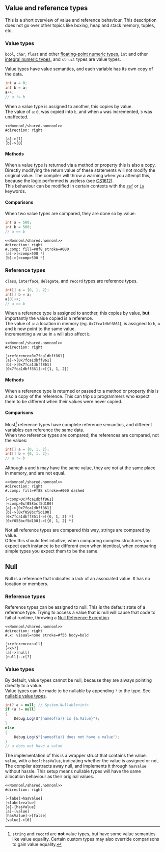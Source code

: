 ## Value and reference types

This is a short overview of value and reference behaviour. This description does not go over other topics like boxing, heap and stack memory, tuples, etc.

### Value types
`bool`, `char`, `float` and other [floating-point numeric types](https://docs.microsoft.com/en-us/dotnet/csharp/language-reference/builtin-types/floating-point-numeric-types), `int` and other [integral numeric types](https://docs.microsoft.com/en-us/dotnet/csharp/language-reference/builtin-types/integral-numeric-types), and `struct` types are value types.

Value types have value semantics, and each variable has its own copy of the data.  

```csharp
int a = 0;
int b = a;
a++;
// a != b
```  
When a value type is assigned to another, this copies by value.  
The value of `a`: `0`, was copied into `b`, and when `a` was incremented, `b` was unaffected.  

```nomnoml
<<Nomnoml/shared.nomnoml>>
#direction: right

[a]->[1]
[b]->[0]
```

#### Methods
When a value type is returned via a method or property this is also a copy.  
Directly modifying the return value of these statements will not modify the original value. The compiler will throw a warning when you attempt this, because the logic performed is useless (see [CS1612](Common%20Errors/Compiler%20Errors/CS1612.md)).  
This behaviour can be modified in certain contexts with the [`ref`](https://docs.microsoft.com/en-us/dotnet/csharp/language-reference/keywords/ref) or [`in`](https://docs.microsoft.com/en-us/dotnet/csharp/language-reference/keywords/in-parameter-modifier) keywords.

#### Comparisons
When two value types are compared, they are done so by value:  

```csharp
int a = 500;
int b = 500;
// a == b
```  

```nomnoml
<<Nomnoml/shared.nomnoml>>
#direction: right
#.comp: fill=#8f8 stroke=#000
[a]->[<comp>500 ᵃ]
[b]->[<comp>500 ᵇ]
```

### Reference types
`class`, `interface`, `delegate`, and `record` types are reference types.  

```csharp
int[] a = {0, 1, 2};
int[] b = a;
a[0]++;
// a == b
```  

When a reference type is assigned to another, this copies by value, **but** importantly the value copied is a reference.  
The value of `a`: a location in memory (eg. `0x7fca1dbff861`), is assigned to `b`, `a` and `b` now point to the same value.  
Incrementing a value in `a` will also affect `b`.

```nomnoml
<<Nomnoml/shared.nomnoml>>
#direction: right

[<reference>0x7fca1dbff861]
[a]->[0x7fca1dbff861]
[b]->[0x7fca1dbff861]
[0x7fca1dbff861]->[{1, 1, 2}]
```

#### Methods
When a reference type is returned or passed to a method or property this is also a copy of the reference.
This can trip up programmers who expect them to be different when their values were never copied.

#### Comparisons
Most[^1] reference types have complete reference semantics, and different variables can reference the same data.  
When two reference types are compared, the references are compared, not the values:  
```csharp
int[] a = {0, 1, 2};
int[] b = {0, 1, 2};
// a != b
```  
Although `a` and `b` may have the same value, they are not at the same place in memory, and are not equal.

```nomnoml
<<Nomnoml/shared.nomnoml>>
#direction: right
#.comp: fill=#f88 stroke=#000 dashed

[<comp>0x7fca1dbff861]
[<comp>0xf058bcf5d100]
[a]->[0x7fca1dbff861]
[b]->[0xf058bcf5d100]
[0x7fca1dbff861]->[{0, 1, 2} ᵃ]
[0xf058bcf5d100]->[{0, 1, 2} ᵇ]
```

Not all reference types are compared this way, strings are compared by value.  
Often this should feel intuitive, when comparing complex structures you expect each instance to be different even when identical, when comparing simple types you expect them to be the same.  

## Null
Null is a reference that indicates a lack of an associated value. It has no location or members.
### Reference types
Reference types can be assigned to null. This is the default state of a reference type. Trying to access a value that is null will cause that code to fail at runtime, throwing a [Null Reference Exception](Common%20Errors/Runtime%20Exceptions/Null%20Reference%20Exception.md).  

```nomnoml
<<Nomnoml/shared.nomnoml>>
#direction: right
#.x: visual=none stroke=#f55 body=bold

[<reference>null]
[<x>?]
[a]->[null]
[null]-->[?]
```

### Value types
By default, value types cannot be null, because they are always pointing directly to a value.  
Value types can be made to be nullable by appending `?` to the type. See [nullable value types](https://docs.microsoft.com/en-us/dotnet/csharp/language-reference/builtin-types/nullable-value-types).

```csharp
int? a = null; // System.Nullable<int>
if (a != null)
{
    Debug.Log($"{nameof(a)} is {a.Value}");
}
else
{
    Debug.Log($"{nameof(a)} does not have a value");
}
// a does not have a value
```

The implementation of this is a wrapper struct that contains the value: `value`, with a `bool`: `hasValue`, indicating whether the value is assigned or not. The compiler abstracts away null, and implements it through `hasValue` without hassle.
This setup means nullable types will have the same allocation behaviour as their original values.  

```nomnoml
<<Nomnoml/shared.nomnoml>>
#direction: right

[<label>hasValue]
[<label>value]
[a]-[hasValue]
[a]-[value]
[hasValue]->[false]
[value]->[0]
```

[^1]: `string` and `record` are **not** value types, but have some value semantics like value equality. Certain custom types may also override comparisons to gain value equality.